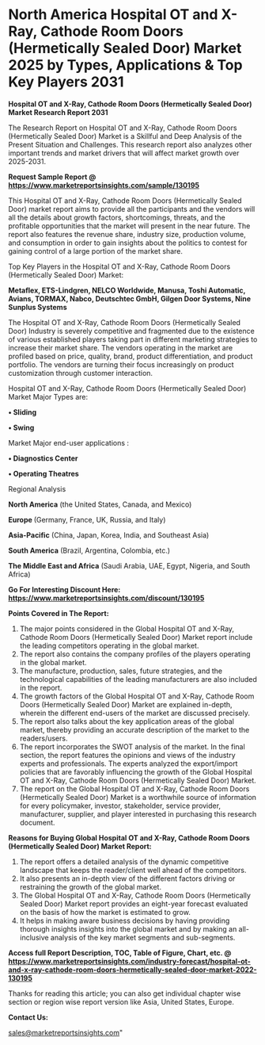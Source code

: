 # North America Hospital OT and X-Ray, Cathode Room Doors (Hermetically Sealed Door) Market 2025 by Types, Applications & Top Key Players 2031

<strong>Hospital OT and X-Ray, Cathode Room Doors (Hermetically Sealed Door) Market Research Report 2031</strong>

The Research Report on Hospital OT and X-Ray, Cathode Room Doors (Hermetically Sealed Door) Market is a Skillful and Deep Analysis of the Present Situation and Challenges. This research report also analyzes other important trends and market drivers that will affect market growth over 2025-2031.

<strong>Request Sample Report @ <a href=https://www.marketreportsinsights.com/sample/130195>https://www.marketreportsinsights.com/sample/130195</a></strong>

This Hospital OT and X-Ray, Cathode Room Doors (Hermetically Sealed Door) market report aims to provide all the participants and the vendors will all the details about growth factors, shortcomings, threats, and the profitable opportunities that the market will present in the near future. The report also features the revenue share, industry size, production volume, and consumption in order to gain insights about the politics to contest for gaining control of a large portion of the market share.

Top Key Players in the Hospital OT and X-Ray, Cathode Room Doors (Hermetically Sealed Door) Market:

<strong>Metaflex, ETS-Lindgren, NELCO Worldwide, Manusa, Toshi Automatic, Avians, TORMAX, Nabco, Deutschtec GmbH, Gilgen Door Systems, Nine Sunplus Systems</strong>

The Hospital OT and X-Ray, Cathode Room Doors (Hermetically Sealed Door) Industry is severely competitive and fragmented due to the existence of various established players taking part in different marketing strategies to increase their market share. The vendors operating in the market are profiled based on price, quality, brand, product differentiation, and product portfolio. The vendors are turning their focus increasingly on product customization through customer interaction.

Hospital OT and X-Ray, Cathode Room Doors (Hermetically Sealed Door) Market Major Types are:

<strong>• Sliding

• Swing</strong>

Market Major end-user applications :

<strong>• Diagnostics Center

• Operating Theatres</strong>

Regional Analysis

</u><strong><b>North America</b></strong> (the United States, Canada, and Mexico)

<strong><b>Europe </b></strong>(Germany, France, UK, Russia, and Italy)

<strong><b>Asia-Pacific</b></strong> (China, Japan, Korea, India, and Southeast Asia)

<strong><b>South America</b></strong> (Brazil, Argentina, Colombia, etc.)

<strong><b>The Middle East and Africa</b></strong> (Saudi Arabia, UAE, Egypt, Nigeria, and South Africa)

<strong>Go For Interesting Discount Here: <a href=https://www.marketreportsinsights.com/discount/130195>https://www.marketreportsinsights.com/discount/130195</a></strong>

<strong>Points Covered in The Report:</strong>
<ol>
  <li>The major points considered in the Global Hospital OT and X-Ray, Cathode Room Doors (Hermetically Sealed Door) Market report include the leading competitors operating in the global market.</li>
  <li>The report also contains the company profiles of the players operating in the global market.</li>
  <li>The manufacture, production, sales, future strategies, and the technological capabilities of the leading manufacturers are also included in the report.</li>
  <li>The growth factors of the Global Hospital OT and X-Ray, Cathode Room Doors (Hermetically Sealed Door) Market are explained in-depth, wherein the different end-users of the market are discussed precisely.</li>
  <li>The report also talks about the key application areas of the global market, thereby providing an accurate description of the market to the readers/users.</li>
  <li>The report incorporates the SWOT analysis of the market. In the final section, the report features the opinions and views of the industry experts and professionals. The experts analyzed the export/import policies that are favorably influencing the growth of the Global Hospital OT and X-Ray, Cathode Room Doors (Hermetically Sealed Door) Market.</li>
  <li>The report on the Global Hospital OT and X-Ray, Cathode Room Doors (Hermetically Sealed Door) Market is a worthwhile source of information for every policymaker, investor, stakeholder, service provider, manufacturer, supplier, and player interested in purchasing this research document.</li>
</ol>
<strong>Reasons for Buying Global Hospital OT and X-Ray, Cathode Room Doors (Hermetically Sealed Door) Market Report:</strong>

<ol>
  <li>The report offers a detailed analysis of the dynamic competitive landscape that keeps the reader/client well ahead of the competitors.</li>
  <li>It also presents an in-depth view of the different factors driving or restraining the growth of the global market.</li>
  <li>The Global Hospital OT and X-Ray, Cathode Room Doors (Hermetically Sealed Door) Market report provides an eight-year forecast evaluated on the basis of how the market is estimated to grow.</li>
  <li>It helps in making aware business decisions by having providing thorough insights insights into the global market and by making an all-inclusive analysis of the key market segments and sub-segments.</li>
</ol>
<strong>Access full Report Description, TOC, Table of Figure, Chart, etc. @ <a href=https://www.marketreportsinsights.com/industry-forecast/hospital-ot-and-x-ray-cathode-room-doors-hermetically-sealed-door-market-2022-130195>https://www.marketreportsinsights.com/industry-forecast/hospital-ot-and-x-ray-cathode-room-doors-hermetically-sealed-door-market-2022-130195</a></strong>


Thanks for reading this article; you can also get individual chapter wise section or region wise report version like Asia, United States, Europe.

<strong>Contact Us:</strong>

sales@marketreportsinsights.com"
